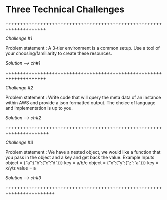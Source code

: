 # Three Technical Challenges


++++++++++++++++++++++++++++++++++++++++++++++++++++++++++++++++++++

_Challenge #1_

Problem statement :
A 3-tier environment is a common setup. Use a tool of your choosing/familiarity to create these
resources.

_Solution --> _ch#1__

++++++++++++++++++++++++++++++++++++++++++++++++++++++++++++++++++++

_Challenge #2_

Problem statement :
Write code that will query the meta data of an instance within AWS and provide a
json formatted output. The choice of language and implementation is up to you.

_Solution --> ch#2_

+++++++++++++++++++++++++++++++++++++++++++++++++++++++++++++++++++++

_Challenge #3_

Problem statement :
We have a nested object, we would like a function that you pass in the object and a key and get
back the value.
Example Inputs
object = {“a”:{“b”:{“c”:”d”}}}
key = a/b/c
object = {“x”:{“y”:{“z”:”a”}}}
key = x/y/z
value = a

_Solution --> ch#3_

+++++++++++++++++++++++++++++++++++++++++++++++++++++++++++++++++++++++
